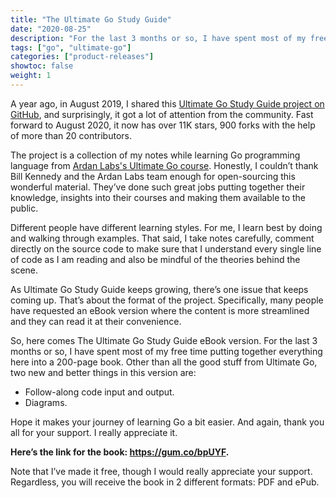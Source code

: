 ```yaml
---
title: "The Ultimate Go Study Guide"
date: "2020-08-25"
description: "For the last 3 months or so, I have spent most of my free time putting together Ultimate Go Study Guide into a 200-page book."
tags: ["go", "ultimate-go"]
categories: ["product-releases"]
showtoc: false
weight: 1
---
```


A year ago, in August 2019, I shared this [Ultimate Go Study Guide project on GitHub](https://github.com/hoanhan101/ultimate-go), and surprisingly, it got a lot of attention from the community.
Fast forward to August 2020, it now has over 11K stars, 900 forks with the help of more than 20 contributors.

The project is a collection of my notes while learning Go programming language from [Ardan Labs's Ultimate Go course](https://www.oreilly.com/library/view/ultimate-go-programming/9780134757476/).
Honestly, I couldn’t thank Bill Kennedy and the Ardan Labs team enough for open-sourcing this wonderful material. They’ve done such great jobs putting together their knowledge, insights into their courses and making them available to the public.

Different people have different learning styles. For me, I learn best by doing and walking through examples.
That said, I take notes carefully, comment directly on the source code to make sure that I understand every single line
of code as I am reading and also be mindful of the theories behind the scene.

As Ultimate Go Study Guide keeps growing, there’s one issue that keeps coming up. That’s about the format of the project. Specifically,
many people have requested an eBook version where the content is more streamlined and they can read it at their convenience.

So, here comes The Ultimate Go Study Guide eBook version. For the last 3 months or so, I have spent most of my free time putting together
everything here into a 200-page book. Other than all the good stuff from Ultimate Go, two new and better things in this version are:
- Follow-along code input and output.
- Diagrams.

Hope it makes your journey of learning Go a bit easier. And again, thank you all for your support. I really appreciate it.

**Here’s the link for the book: <https://gum.co/bpUYF>.**

Note that I’ve made it free, though I would really appreciate your support.
Regardless, you will receive the book in 2 different formats: PDF and ePub.
